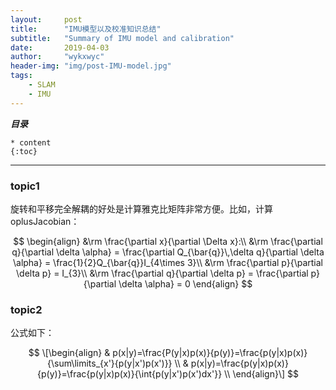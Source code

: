 ```yaml
---
layout:     post
title:      "IMU模型以及校准知识总结"
subtitle:   "Summary of IMU model and calibration"
date:       2019-04-03
author:     "wykxwyc"
header-img: "img/post-IMU-model.jpg"
tags:
    - SLAM
    - IMU
---
```


___目录___

```
* content
{:toc}
```
---

### topic1


旋转和平移完全解耦的好处是计算雅克比矩阵非常方便。比如，计算 oplusJacobian：


$$
\begin{align}
&\rm \frac{\partial x}{\partial \Delta x}:\\
&\rm \frac{\partial q}{\partial \delta \alpha} = \frac{\partial Q_{\bar{q}}\,\delta q}{\partial \delta \alpha} = \frac{1}{2}Q_{\bar{q}}I_{4\times 3}\\
&\rm \frac{\partial p}{\partial \delta p} = I_{3}\\
&\rm \frac{\partial q}{\partial \delta p} = \frac{\partial p}{\partial \delta \alpha} = 0
\end{align}
$$



### topic2

公式如下：

$$
\[\begin{align}
  & p(x|y)=\frac{P(y|x)p(x)}{p(y)}=\frac{p(y|x)p(x)}{\sum\limits_{x'}{p(y|x')p(x')}} \\ 
 & p(x|y)=\frac{p(y|x)p(x)}{p(y)}=\frac{p(y|x)p(x)}{\int{p(y|x')p(x')dx'}} \\ 
\end{align}\]
$$

